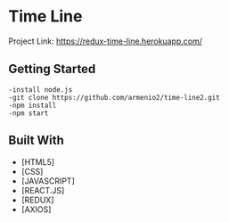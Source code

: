 # Time Line

 Project Link: https://redux-time-line.herokuapp.com/

## Getting Started

```
-install node.js
-git clone https://github.com/armenio2/time-line2.git
-npm install
-npm start
```

## Built With

* [HTML5]
* [CSS]
* [JAVASCRIPT]
* [REACT.JS]
* [REDUX]
* [AXIOS]

